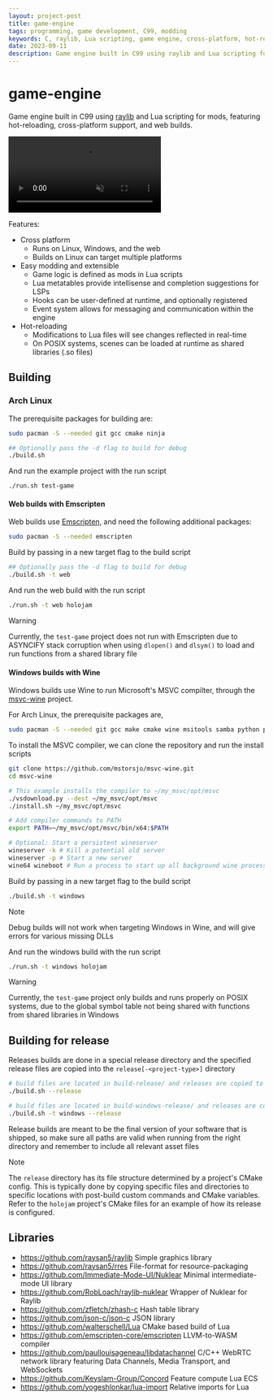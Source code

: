 ```yaml
---
layout: project-post
title: game-engine
tags: programming, game development, C99, modding
keywords: C, raylib, Lua scripting, game engine, cross-platform, hot-reload
date: 2023-09-11
description: Game engine built in C99 using raylib and Lua scripting for mods, featuring hot-reloading, cross-platform support, and web builds.
---
```


# game-engine

Game engine built in C99 using [raylib](https://github.com/raysan5/raylib) and Lua scripting for mods, featuring hot-reloading, cross-platform support, and web builds.

<video src="https://github.com/user-attachments/assets/bda35061-574d-4f18-bf39-d0aec892f65c" controls muted></video>

Features:
- Cross platform
    - Runs on Linux, Windows, and the web
    - Builds on Linux can target multiple platforms
- Easy modding and extensible
    - Game logic is defined as mods in Lua scripts
    - Lua metatables provide intellisense and completion suggestions for LSPs
    - Hooks can be user-defined at runtime, and optionally registered
    - Event system allows for messaging and communication within the engine
- Hot-reloading
    - Modifications to Lua files will see changes reflected in real-time
    - On POSIX systems, scenes can be loaded at runtime as shared libraries (.so files)

## Building

### Arch Linux

The prerequisite packages for building are:

```bash
sudo pacman -S --needed git gcc cmake ninja
```

```bash
## Optionally pass the -d flag to build for debug
./build.sh
```

And run the example project with the run script
```
./run.sh test-game
```

#### Web builds with Emscripten

Web builds use [Emscripten](https://github.com/emscripten-core/emscripten), and need the following additional packages:

```bash
sudo pacman -S --needed emscripten
```

Build by passing in a new target flag to the build script

```bash
## Optionally pass the -d flag to build for debug
./build.sh -t web
```

And run the web build with the run script
```bash
./run.sh -t web holojam
```

> [!WARNING]  
> Currently, the `test-game` project does not run with Emscripten due to ASYNCIFY stack corruption when using `dlopen()` and `dlsym()` to load and run functions from a shared library file

#### Windows builds with Wine

Windows builds use Wine to run Microsoft's MSVC compilter, through the [msvc-wine](https://github.com/mstorsjo/msvc-wine) project.

For Arch Linux, the prerequisite packages are,

```bash
sudo pacman -S --needed git gcc make cmake wine msitools samba python python-simplejson python-six
```

To install the MSVC compiler, we can clone the repository and run the install scripts

```bash
git clone https://github.com/mstorsjo/msvc-wine.git
cd msvc-wine

# This example installs the compiler to ~/my_msvc/opt/msvc
./vsdownload.py --dest ~/my_msvc/opt/msvc
./install.sh ~/my_msvc/opt/msvc

# Add compiler commands to PATH
export PATH=~/my_msvc/opt/msvc/bin/x64:$PATH

# Optional: Start a persistent wineserver
wineserver -k # Kill a potential old server
wineserver -p # Start a new server
wine64 wineboot # Run a process to start up all background wine processes
```

Build by passing in a new target flag to the build script

```bash
./build.sh -t windows
```

> [!NOTE]  
> Debug builds will not work when targeting Windows in Wine, and will give errors for various missing DLLs

And run the windows build with the run script

```bash
./run.sh -t windows holojam
```

> [!WARNING]  
> Currently, the `test-game` project only builds and runs properly on POSIX systems, due to the global symbol table not being shared with functions from shared libraries in Windows

## Building for release

Releases builds are done in a special release directory and the specified release files are copied into the `release[-<project-type>]` directory

```bash
# build files are located in build-release/ and releases are copied to release/
./build.sh --release
```

```bash
# build files are located in build-windows-release/ and releases are copied to release-windows/
./build.sh -t windows --release
```

Release builds are meant to be the final version of your software that is shipped, so make sure all paths are valid when running from the right directory and remember to include all relevant asset files

> [!NOTE]
> The `release` directory has its file structure determined by a project's CMake config. This is typically done by copying specific files and directories to specific locations with post-build custom commands and CMake variables. Refer to the `holojam` project's CMake files for an example of how its release is configured.

## Libraries

- https://github.com/raysan5/raylib Simple graphics library
- https://github.com/raysan5/rres File-format for resource-packaging
- https://github.com/Immediate-Mode-UI/Nuklear Minimal intermediate-mode UI library
- https://github.com/RobLoach/raylib-nuklear Wrapper of Nuklear for Raylib
- https://github.com/zfletch/zhash-c Hash table library
- https://github.com/json-c/json-c JSON library
- https://github.com/walterschell/Lua CMake based build of Lua
- https://github.com/emscripten-core/emscripten LLVM-to-WASM compiler
- https://github.com/paullouisageneau/libdatachannel C/C++ WebRTC network library featuring Data Channels, Media Transport, and WebSockets
- https://github.com/Keyslam-Group/Concord Feature compute Lua ECS
- https://github.com/yogeshlonkar/lua-import Relative imports for Lua
